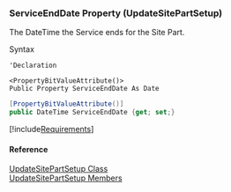 ﻿### ServiceEndDate Property (UpdateSitePartSetup)

The DateTime the Service ends for the Site Part.

Syntax

```vbnet
'Declaration

<PropertyBitValueAttribute()>
Public Property ServiceEndDate As Date
```

```csharp
[PropertyBitValueAttribute()]
public DateTime ServiceEndDate {get; set;}
```

[!include[Requirements](../partials/requirements.md)]

#### Reference

[UpdateSitePartSetup Class](FChoice.Toolkits.Clarify~FChoice.Toolkits.Clarify.FieldOps.UpdateSitePartSetup.md)  
[UpdateSitePartSetup Members](FChoice.Toolkits.Clarify~FChoice.Toolkits.Clarify.FieldOps.UpdateSitePartSetup_members.md)